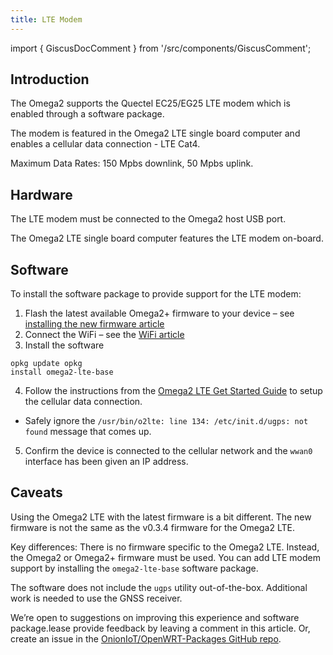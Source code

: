 ```yaml
---
title: LTE Modem
---
```


import { GiscusDocComment } from '/src/components/GiscusComment';

## Introduction

The Omega2 supports the Quectel EC25/EG25 LTE modem which is enabled through a software package.

The modem is featured in the Omega2 LTE single board computer and enables a cellular data connection - LTE Cat4.

Maximum Data Rates: 150 Mpbs downlink, 50 Mpbs uplink.

## Hardware

The LTE modem must be connected to the Omega2 host USB port.

The Omega2 LTE single board computer features the LTE modem on-board.

## Software

To install the software package to provide support for the LTE modem:

1. Flash the latest available Omega2+ firmware to your device – see [installing the new firmware article](../firmware/installing-firmware)
2. Connect the WiFi – see the [WiFi article](../networking/wifi)
3. Install the software

 ```shell
 opkg update opkg 
 install omega2-lte-base
 ```

4. Follow the instructions from the [Omega2 LTE Get Started Guide](https://onion.io/omega2-lte-guide/#getstarted-cellular) to setup the cellular data connection.

  - Safely ignore the `/usr/bin/o2lte: line 134: /etc/init.d/ugps: not found` message that comes up.

5. Confirm the device is connected to the cellular network and the `wwan0` interface has been given an IP address.

## Caveats

Using the Omega2 LTE with the latest firmware is a bit different. The new firmware is not the same as the v0.3.4 firmware for the Omega2 LTE.

Key differences:
There is no firmware specific to the Omega2 LTE. Instead, the Omega2 or Omega2+ firmware must be used. You can add LTE modem support by installing the `omega2-lte-base` software package.

The software does not include the `ugps` utility out-of-the-box. Additional work is needed to use the GNSS receiver.

We’re open to suggestions on improving this experience and software package.lease provide feedback by leaving a comment in this article. Or, create an issue in the [OnionIoT/OpenWRT-Packages GitHub repo](https://github.com/OnionIoT/OpenWRT-Packages/issues).

<GiscusDocComment />
